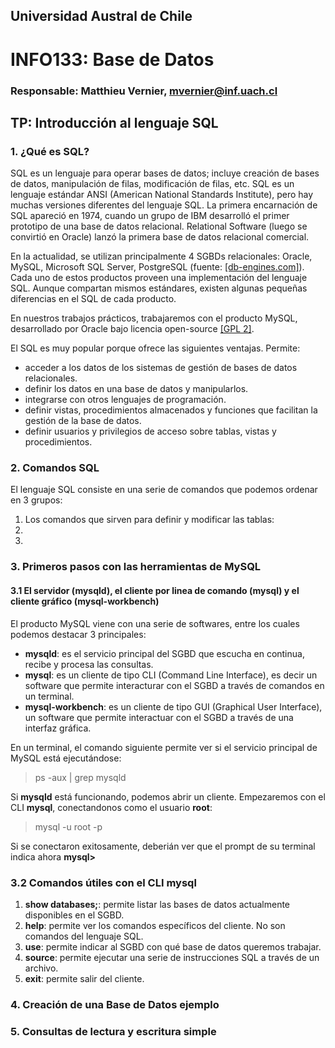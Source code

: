 ## Universidad Austral de Chile

# INFO133: Base de Datos

### Responsable: Matthieu Vernier, mvernier@inf.uach.cl

## TP: Introducción al lenguaje SQL

### 1. ¿Qué es SQL?

SQL es un lenguaje para operar bases de datos; incluye creación de bases de datos, manipulación de filas, modificación de filas, etc. SQL es un lenguaje estándar ANSI (American National Standards Institute), pero hay muchas versiones diferentes del lenguaje SQL. La primera encarnación de SQL apareció en 1974, cuando un grupo de IBM desarrolló el primer prototipo de una base de datos relacional. Relational Software (luego se convirtió en Oracle) lanzó la primera base de datos relacional comercial. 

En la actualidad, se utilizan principalmente 4 SGBDs relacionales: Oracle, MySQL, Microsoft SQL Server, PostgreSQL (fuente: [[db-engines.com]](https://db-engines.com/en/ranking)). Cada uno de estos productos proveen una implementación del lenguaje SQL. Aunque compartan mismos estándares, existen algunas pequeñas diferencias en el SQL de cada producto.

En nuestros trabajos prácticos, trabajaremos con el producto MySQL, desarrollado por Oracle bajo licencia open-source [[GPL 2]](https://es.wikipedia.org/wiki/GNU_General_Public_License).

El SQL es muy popular porque ofrece las siguientes ventajas. Permite:
- acceder a los datos de los sistemas de gestión de bases de datos relacionales.
- definir los datos en una base de datos y manipularlos.
- integrarse con otros lenguajes de programación.
- definir vistas, procedimientos almacenados y funciones que facilitan la gestión de la base de datos.
- definir usuarios y privilegios de acceso sobre tablas, vistas y procedimientos.

### 2. Comandos SQL

El lenguaje SQL consiste en una serie de comandos que podemos ordenar en 3 grupos:

1. Los comandos que sirven para definir y modificar las tablas:
2.
3.



### 3. Primeros pasos con las herramientas de MySQL

#### 3.1 El servidor (__mysqld__), el cliente por linea de comando (__mysql__) y el cliente gráfico (__mysql-workbench__)

El producto MySQL viene con una serie de softwares, entre los cuales podemos destacar 3 principales:
- **mysqld**: es el servicio principal del SGBD que escucha en continua, recibe y procesa las consultas.
- **mysql**: es un cliente de tipo CLI (Command Line Interface), es decir un software que permite interacturar con el SGBD a través de comandos en un terminal.
- **mysql-workbench**: es un cliente de tipo GUI (Graphical User Interface), un software que permite interactuar con el SGBD a través de una interfaz gráfica.

En un terminal, el comando siguiente permite ver si el servicio principal de MySQL está ejecutándose:

> ps -aux | grep mysqld

Si __mysqld__ está funcionando, podemos abrir un cliente. Empezaremos con el CLI __mysql__, conectandonos como el usuario __root__:

> mysql -u root -p

Si se conectaron exitosamente, deberián ver que el prompt de su terminal indica ahora **mysql>**


### 3.2 Comandos útiles con el CLI __mysql__

1. **show databases;**: permite listar las bases de datos actualmente disponibles en el SGBD.
1. **help**: permite ver los comandos específicos del cliente. No son comandos del lenguaje SQL.
1. **use**: permite indicar al SGBD con qué base de datos queremos trabajar.
1. **source**: permite ejecutar una serie de instrucciones SQL a través de un archivo.
1. **exit**: permite salir del cliente.


### 4. Creación de una Base de Datos ejemplo




### 5. Consultas de lectura y escritura simple




